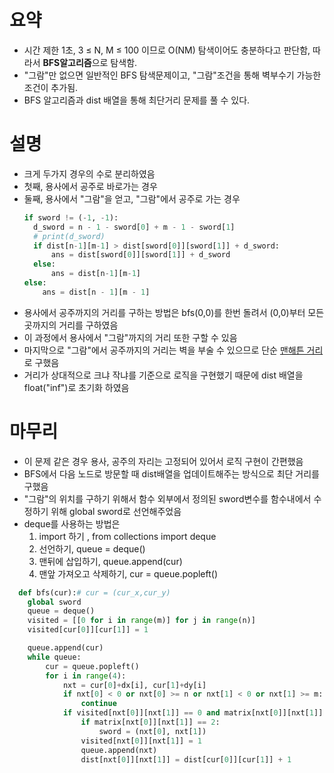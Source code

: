 # 요약
- 시간 제한 1초, 3 ≤ N, M ≤ 100 이므로 O(NM) 탐색이어도 충분하다고 판단함, 따라서 **BFS알고리즘**으로 탐색함.
- "그람"만 없으면 일반적인 BFS 탐색문제이고, "그람"조건을 통해 벽부수기 가능한 조건이 추가됨.
- BFS 알고리즘과 dist 배열을 통해 최단거리 문제를 풀 수 있다.
# 설명
- 크게 두가지 경우의 수로 분리하였음
- 첫째, 용사에서 공주로 바로가는 경우
- 둘째, 용사에서 "그람"을 얻고, "그람"에서 공주로 가는 경우
  ```python
  if sword != (-1, -1):
    d_sword = n - 1 - sword[0] + m - 1 - sword[1]
    # print(d_sword)
    if dist[n-1][m-1] > dist[sword[0]][sword[1]] + d_sword:
        ans = dist[sword[0]][sword[1]] + d_sword
    else:
        ans = dist[n-1][m-1]
  else:
      ans = dist[n - 1][m - 1]
  ```
- 용사에서 공주까지의 거리를 구하는 방법은 bfs(0,0)를 한번 돌려서 (0,0)부터 모든 곳까지의 거리를 구하였음
- 이 과정에서 용사에서 "그람"까지의 거리 또한 구할 수 있음
- 마지막으로 "그람"에서 공주까지의 거리는 벽을 부술 수 있으므로 단순 [맨해튼 거리](https://ko.wikipedia.org/wiki/%EB%A7%A8%ED%95%B4%ED%8A%BC_%EA%B1%B0%EB%A6%AC)로 구했음
- 거리가 상대적으로 크냐 작냐를 기준으로 로직을 구현했기 때문에 dist 배열을 float("inf")로 초기화 하였음
  
  
# 마무리
- 이 문제 같은 경우 용사, 공주의 자리는 고정되어 있어서 로직 구현이 간편했음
- BFS에서 다음 노드로 방문할 때 dist배열을 업데이트해주는 방식으로 최단 거리를 구했음
- "그람"의 위치를 구하기 위해서 함수 외부에서 정의된 sword변수를 함수내에서 수정하기 위해 global sword로 선언해주었음
- deque를 사용하는 방법은
  1. import 하기 , from collections import deque
  2. 선언하기, queue = deque()
  3. 맨뒤에 삽입하기, queue.append(cur)
  4. 맨앞 가져오고 삭제하기, cur = queue.popleft()
```python
  def bfs(cur):# cur = (cur_x,cur_y)
    global sword
    queue = deque()
    visited = [[0 for i in range(m)] for j in range(n)]
    visited[cur[0]][cur[1]] = 1

    queue.append(cur)
    while queue:
        cur = queue.popleft()
        for i in range(4):
            nxt = cur[0]+dx[i], cur[1]+dy[i]
            if nxt[0] < 0 or nxt[0] >= n or nxt[1] < 0 or nxt[1] >= m:
                continue
            if visited[nxt[0]][nxt[1]] == 0 and matrix[nxt[0]][nxt[1]] != 1:
                if matrix[nxt[0]][nxt[1]] == 2:
                    sword = (nxt[0], nxt[1])
                visited[nxt[0]][nxt[1]] = 1
                queue.append(nxt)
                dist[nxt[0]][nxt[1]] = dist[cur[0]][cur[1]] + 1
```

